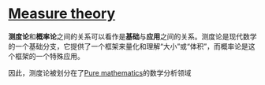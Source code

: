 # [Measure theory](https://en.wikipedia.org/wiki/Measure_(mathematics))

**测度论**和**概率论**之间的关系可以看作是**基础**与**应用**之间的关系。测度论是现代数学的一个基础分支，它提供了一个框架来量化和理解“大小”或“体积”，而概率论是这个框架的一个特殊应用。

因此，测度论被划分在了[Pure mathematics](../../Pure%20mathematics.md)的数学分析领域